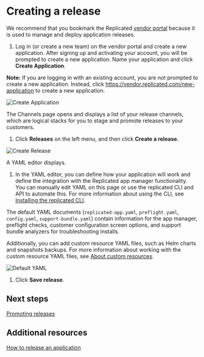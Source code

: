 # Creating a release

We recommend that you bookmark the Replicated [vendor portal](https://vendor.replicated.com) because it is used to manage and deploy application releases.

1. Log in (or create a new team) on the vendor portal and create a new application. After signing up and activating your account, you will be prompted to create a new application. Name your application and click **Create Application**.

  **Note:** If you are logging in with an existing account, you are not prompted to create a new application. Instead, click https://vendor.replicated.com/new-application to create a new application.

  ![Create Application](/images/guides/kots/create-application.png)

  The Channels page opens and displays a list of your release channels, which are logical stacks for you to stage and promote releases to your customers.

1. Click **Releases** on the left menu, and then click **Create a release**.

  ![Create Release](/images/guides/kots/create-release.png)

  A YAML editor displays.

1. In the YAML editor, you can define how your application will work and define the integration with the Replicated app manager functionality. You can manually edit YAML on this page or use the replicated CLI and API to automate this. For more information about using the CLI, see [Installing the replicated CLI](../reference/replicated-cli-installing).

  The default YAML documents (`replicated-app.yaml`, `preflight.yaml`, `config.yaml`, `support-bundle.yaml`) contain information for the app manager, preflight checks, customer configuration screen options, and support bundle analyzers for troubleshooting installs.

  Additionally, you can add custom resource YAML files, such as Helm charts and snapshots backups. For more information about working with the custom resource YAML files, see [About custom resources](../reference/custom-resource-about).

  ![Default YAML](/images/guides/kots/default-yaml.png)

1. Click **Save release**.

## Next steps

[Promoting releases](releases-promoting)

## Additional resources

[How to release an application](releases-workflow)
